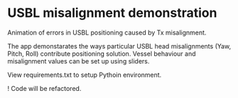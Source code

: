 # USBL misalignment demonstration
Animation of errors in USBL positioning caused by Tx misalignment.

The app demonstarates the ways particular USBL head misalignments (Yaw, Pitch, Roll) contribute positioning solution.
Vessel behaviour and misalignment values can be set up using sliders.

View requirements.txt to setup Pythoin environment.

! Code will be refactored.
